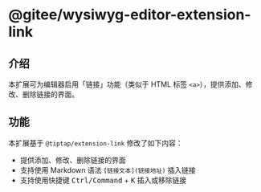 # @gitee/wysiwyg-editor-extension-link

## 介绍

本扩展可为编辑器启用「链接」功能（类似于 HTML 标签 `<a>`），提供添加、修改、删除链接的界面。

## 功能

本扩展基于 `@tiptap/extension-link` 修改了如下内容：

- 提供添加、修改、删除链接的界面
- 支持使用 Markdown 语法 `[链接文本](链接地址)` 插入链接
- 支持使用快捷键 <kbd>Ctrl/Command</kbd> + <kbd>K</kbd> 插入或移除链接
